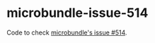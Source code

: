 # microbundle-issue-514
Code to check [microbundle's issue #514](https://github.com/developit/microbundle/issues/514).
